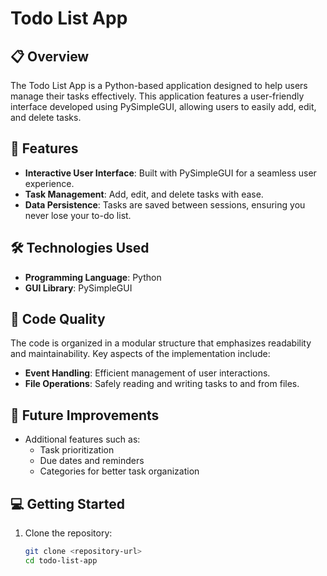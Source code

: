# Todo List App

## 📋 Overview
The Todo List App is a Python-based application designed to help users manage their tasks effectively. This application features a user-friendly interface developed using PySimpleGUI, allowing users to easily add, edit, and delete tasks. 

## 🚀 Features
- **Interactive User Interface**: Built with PySimpleGUI for a seamless user experience.
- **Task Management**: Add, edit, and delete tasks with ease.
- **Data Persistence**: Tasks are saved between sessions, ensuring you never lose your to-do list.

## 🛠️ Technologies Used
- **Programming Language**: Python
- **GUI Library**: PySimpleGUI

## 📖 Code Quality
The code is organized in a modular structure that emphasizes readability and maintainability. Key aspects of the implementation include:
- **Event Handling**: Efficient management of user interactions.
- **File Operations**: Safely reading and writing tasks to and from files.

## 🔮 Future Improvements
- Additional features such as:
  - Task prioritization
  - Due dates and reminders
  - Categories for better task organization

## 💻 Getting Started
1. Clone the repository:
   ```bash
   git clone <repository-url>
   cd todo-list-app
